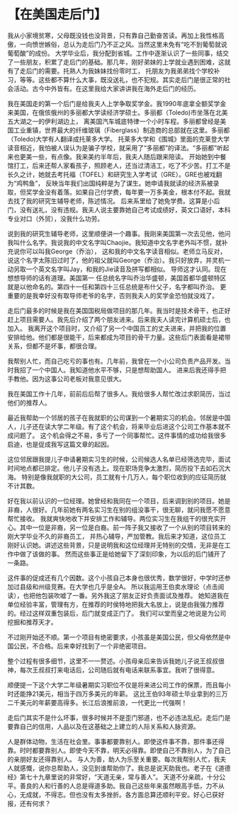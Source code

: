 # 【在美国走后门】

我从小家境贫寒，父母既没钱也没背景，只有靠自己勤奋苦读。再加上我性格高傲，一向愤世嫉俗，总认为走后门乃不正之风。当然这里未免有“吃不到葡萄就说葡萄酸”的成份。
大学毕业后，我分配到省城。工作中逐渐认识了一些同事，结交了一些朋友，积累了走后门的基础。那几年，刚好弟妹的上学就业遇到困难，这就有了走后门的需要。托熟人为我妹妹找份零时工，
托朋友为我弟弟找个学校补习，等等。这些都不算什么大事，既没送礼，也不犯规。其实走后门是很正常的社会活动。古今中外皆有。在这里我给大家讲讲我在海外走后门的经历。

我在美国走的第一个后门是给我夫人上学争取奖学金。我1990年底拿全额奖学金来美国，在俄侅俄州的多丽都大学读经济学硕士。多丽都（Toledo)市坐落在北美五大湖之一的伊利湖边上，
离美国汽车城底特律一个小时车程。多丽都曾经是美国工业重镇，世界最大的纤维玻璃（Fiberglass）制造商的总部就在这里。多丽都（Toledo)大学有人翻译成托莱多大学。
托莱多大学和《围城》里面的克莱登大学读音相近，我怕被人误认为是骗子学校，就采用了“多丽都”的译法。“多丽都”听起来也更美一些，有点像。我来美约半年后，我夫人随后跟来陪读。
开始她到中餐馆打工，后来还帮人家看孩子，照顾老人，还当过清洁工，吃了不少苦。打工不是长久之计，她就去考托福（TOFEL）和研究生入学考试（GRE）。GRE也被戏翻为“鸡鸭鱼”，
反映当年我们出国纯粹是为了谋生。她申请我就读的经济系被录取，但奖学金没有着落。如果自己付学费，每年要一万多美金，根本付不起。我就去找了我的研究生辅导老师，陈述情况。
后来系里给了她免学费。这算是小后门，没有送礼，没有违规。我夫人说主要靠她自己考试成绩好，英文口语好，本科专业对口（外贸），没我什么功劳。

说到我的研究生辅导老师，这里顺便讲一个趣事。我刚来美国第一次去见他，他问我叫什么名字。我说我的中文名字叫Chaojie。我知道中文名字老外叫不惯，就补充说你可以叫我George（乔治），
这和我的中文名字读音相似。老师立马反对，说这个名字太陈旧过时了，他的祖父就叫George（乔治）。我只好放弃，并灵机一动另取一个英文名字叫Jay，和我的Jie读音及拼写都相似。
导师这才认同。现在想想导师的话有道理。美国第一 任总统名字叫乔治华盛顿，美国首都华盛顿特区就是以他命名的。第四十一任和第四十三任总统是布什父子，名字都叫乔治。
更重要的是我幸好没有取导师老爷的名字，否则我夫人的奖学金恐怕就没戏了。

走后门最多的时候是我在美国国税局做项目的那几年。我当时是技术骨干，也正好赶上项目需要人。我先后介绍了两个朋友进来。后来我夫人读完计算机硕士后，也加入。
我离开这个项目时，又介绍了另一个中国员工的丈夫进来，并把我的位置安排给他。他们都是很能干，后来都成为项目的骨干力量。这些后门表面看是裙带关系，但都不是坏事，都很合理。

我帮别人忙，而自己吃亏的事也有。几年前，我曾在一个小公司负责产品开发。当时我招了一个中国人。我知道他水平不够，只是想帮助国人。
进来后我还得手把手教他。因为这事公司老板对我意见很大。

我在美国工作十几年，前前后后帮了很多人。我给很多人帮忙改过求职简历，当过他们的推荐人。

最近我帮助一个邻居的孩子在我就职的公司谋到一个暑期实习的机会。邻居是中国人，儿子还在读大学二年级。有了这个机会，将来毕业后进这个公司工作基本就不成问题了。
这个机会得之不易，多亏了一个同事帮忙。这件事情的成功给我很多启迪，也是促成我写这篇文章的起因。

这位邻居跟我提儿子申请暑期实习生的时候，公司候选人名单已经筛选完毕，面试时间地点都已排定。他儿子没有选上。现在职场竞争太激烈，简历投下去如石沉大海。
特别是像我就职的大公司，员工就有十几万人，每个职位收到的应征简历就不计其数。

好在我以前认识的一位经理。她曾经和我同在一个项目，后来调到别的项目。她是非裔，人很好。几年前她有两名实习生在别的组没事干，很无聊，就问我愿不愿意帮忙接收。
我就爽快地收下并安排工作和辅导。两位实习生在我组干的很充实开心。其中一位是非裔，另一位是白裔。前一阵子我又接收了一个从别的项目转来的刚大学毕业不久的非裔员工，
并热心辅导，严加管教。我后来才知道，这位员工刚好认识她。讲述这些背景，只是说明我和这位经理并无特别的交情，无非是在工作中做了该做的事。
然而这些事正是给她留下了深刻印象，为以后的后门铺开了一条路。

这件事的促成还有几个因数。这个小孩自己本身也很优秀，数学很好，中学时还参加过县级和州级竞赛。在大学也几乎是全A。
所以我运用王伯卖水理论（点击阅读），也把他包装吹嘘了一番。另外我这了朋友正好负责面试及推荐。
她知道我在单位经验丰富，管理有方，在推荐的时侯特地把我大名放上，说是由我强力推荐的。经过这样双重包装后，后门就变成正门了。
我们可以堂而皇之地说是为公司挖掘和推荐天才。

不过刚开始还不顺。第一个项目有绝密要求，小孩虽是美国公民，但父母依然是中国公民，不合格。后来幸好找到了一个非绝密项目。

整个过程有很多细节，这里不一一赘述。小孩母亲后来告诉我她儿子说王叔叔很神，每次王叔叔打来电话后，公司随后就有电话来联系事宜。我听了很得意。

顺便提一下这个大学二年级暑期实习职位不仅是将来进公司工作的保票，而且每小时还能挣21美元，相当于四万多美元的年薪。
这比王伯93年硕士毕业拿到的三万二千美元的年薪要高得多。长江后浪推前浪，一代更比一代强啊！

走后门其实不是什么坏事，很多时候并不是歪门邪道，也不必违法乱纪。走后门是要靠自己的信用，人品以及在这基础之上建立的人际关系和人脉资源。

人是群体动物，生活在社会里。事事都要靠别人。即使这件事不靠，那件事还得靠。时时都要靠别人。即使今天不靠，明天必得靠。即使自己不靠别人，为了自己的亲朋好友还得靠别人。
与人为善，助人为乐至关重要。每次我帮别人忙，我夫人就感慨，说你总帮助人，没见到谁帮助你了。我总是说天助我也。老子在《道德经》第七十九章里说的非常好，“天道无亲，常与善人”。
天道不分亲疏，十分公平。善良的人和行善的人总是得道多助。我自己这些年来虽然眼高手低，力不从心，无成就，不得志。但也没有太多挫折。各方面总算还顺利平安。好心已获好报，还有何求？
